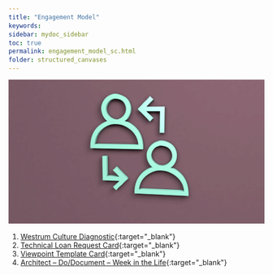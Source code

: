 ```yaml
---
title: "Engagement Model"
keywords: 
sidebar: mydoc_sidebar
toc: true
permalink: engagement_model_sc.html
folder: structured_canvases
---
```

 
![Engagement Model](media/engagement_model_001.png)

1. [Westrum Culture Diagnostic](westrum_culture_diagnostic.md){:target="_blank"}
2. [Technical Loan Request Card](technical_loan_request_card.md){:target="_blank"}
3. [Viewpoint Template Card](viewpoint_template_card.md){:target="_blank"}
4. [Architect – Do/Document – Week in the Life](architect_do_document_week_in_the_life.md){:target="_blank"}
